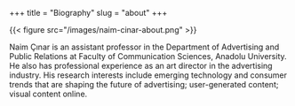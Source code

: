 +++
title = "Biography"
slug = "about"
+++


{{< figure src="/images/naim-cinar-about.png" >}}

Naim Çınar is an assistant professor in the Department of Advertising and Public Relations at Faculty of Communication Sciences, Anadolu University. He also has professional experience as an art director in the advertising industry. His research interests include emerging technology and consumer trends that are shaping the future of advertising; user-generated content; visual content online. 
